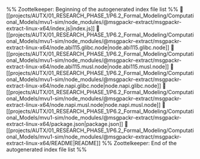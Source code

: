 %% Zoottelkeeper: Beginning of the autogenerated index file list  %%
📄 [[projects/AUTX/01_RESEARCH_PHASE_1/P6.2_Formal_Modeling/Computational_Models/mvu1-sim/node_modules/@msgpackr-extract/msgpackr-extract-linux-x64/index.js|index.js]]
📄 [[projects/AUTX/01_RESEARCH_PHASE_1/P6.2_Formal_Modeling/Computational_Models/mvu1-sim/node_modules/@msgpackr-extract/msgpackr-extract-linux-x64/node.abi115.glibc.node|node.abi115.glibc.node]]
📄 [[projects/AUTX/01_RESEARCH_PHASE_1/P6.2_Formal_Modeling/Computational_Models/mvu1-sim/node_modules/@msgpackr-extract/msgpackr-extract-linux-x64/node.abi115.musl.node|node.abi115.musl.node]]
📄 [[projects/AUTX/01_RESEARCH_PHASE_1/P6.2_Formal_Modeling/Computational_Models/mvu1-sim/node_modules/@msgpackr-extract/msgpackr-extract-linux-x64/node.napi.glibc.node|node.napi.glibc.node]]
📄 [[projects/AUTX/01_RESEARCH_PHASE_1/P6.2_Formal_Modeling/Computational_Models/mvu1-sim/node_modules/@msgpackr-extract/msgpackr-extract-linux-x64/node.napi.musl.node|node.napi.musl.node]]
📄 [[projects/AUTX/01_RESEARCH_PHASE_1/P6.2_Formal_Modeling/Computational_Models/mvu1-sim/node_modules/@msgpackr-extract/msgpackr-extract-linux-x64/package.json|package.json]]
📄 [[projects/AUTX/01_RESEARCH_PHASE_1/P6.2_Formal_Modeling/Computational_Models/mvu1-sim/node_modules/@msgpackr-extract/msgpackr-extract-linux-x64/README|README]]
%% Zoottelkeeper: End of the autogenerated index file list  %%
